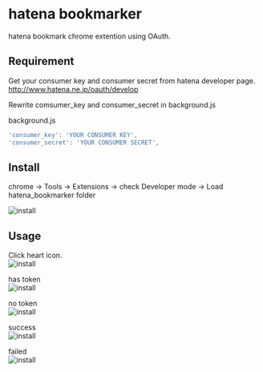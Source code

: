# hatena bookmarker
hatena bookmark chrome extention using OAuth.

## Requirement
Get your consumer key and consumer secret from hatena developer page.  
http://www.hatena.ne.jp/oauth/develop

Rewrite comsumer_key and consumer_secret in background.js   

background.js
```javascript
'consumer_key': 'YOUR CONSUMER KEY',
'consumer_secret': 'YOUR CONSUMER SECRET',
```

## Install 
chrome -> Tools -> Extensions -> check Developer mode -> Load hatena_bookmarker folder  

![install](https://raw.github.com/wiki/pppurple/hatena_bookmarker/img/import.jpg)

## Usage
Click heart icon.  
![install](https://raw.github.com/wiki/pppurple/hatena_bookmarker/img/popup.jpg)

has token  
![install](https://raw.github.com/wiki/pppurple/hatena_bookmarker/img/on.jpg)

no token  
![install](https://raw.github.com/wiki/pppurple/hatena_bookmarker/img/off.jpg)

success  
![install](https://raw.github.com/wiki/pppurple/hatena_bookmarker/img/success.jpg)

failed  
![install](https://raw.github.com/wiki/pppurple/hatena_bookmarker/img/failed.jpg)
